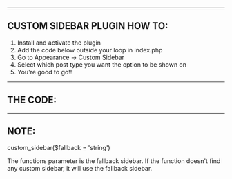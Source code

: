 ---------------------------------------------
CUSTOM SIDEBAR PLUGIN HOW TO:
---------------------------------------------

1. Install and activate the plugin
2. Add the code below outside your loop in index.php
3. Go to Appearance -> Custom Sidebar
4. Select which post type you want the option to be shown on
5. You're good to go!!


---------------------------------------------
THE CODE:
---------------------------------------------

<?php
 if(function_exists('custom_sidebar')) {
  custom_sidebar('name-1');
 } else {
  dynamic_sidebar('name-1');
 }
?>


---------------------------------------------
NOTE:
---------------------------------------------

custom_sidebar($fallback = 'string')

The functions parameter is the fallback sidebar. If the function doesn't find any
custom sidebar, it will use the fallback sidebar.